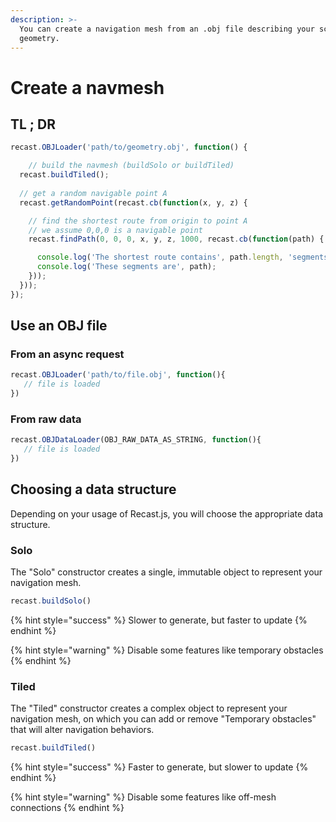 ```yaml
---
description: >-
  You can create a navigation mesh from an .obj file describing your scene
  geometry.
---
```


# Create a navmesh

## TL ; DR

```javascript
recast.OBJLoader('path/to/geometry.obj', function() {

    // build the navmesh (buildSolo or buildTiled)
  recast.buildTiled();
    
  // get a random navigable point A
  recast.getRandomPoint(recast.cb(function(x, y, z) {

    // find the shortest route from origin to point A
    // we assume 0,0,0 is a navigable point
    recast.findPath(0, 0, 0, x, y, z, 1000, recast.cb(function(path) {

      console.log('The shortest route contains', path.length, 'segments');
      console.log('These segments are', path);
    }));
  }));
});
```

## Use an OBJ file

### From an async request

```javascript
recast.OBJLoader('path/to/file.obj', function(){
   // file is loaded
})
```

### From raw data

```javascript
recast.OBJDataLoader(OBJ_RAW_DATA_AS_STRING, function(){
   // file is loaded
})
```

## Choosing a data structure

Depending on your usage of Recast.js, you will choose the appropriate data structure.

### Solo

The "Solo" constructor creates a single, immutable object to represent your navigation mesh. 

```javascript
recast.buildSolo()
```

{% hint style="success" %}
Slower to generate, but faster to update
{% endhint %}

{% hint style="warning" %}
Disable some features like temporary obstacles
{% endhint %}

### Tiled

The "Tiled" constructor creates a complex object to represent your navigation mesh, on which you can add or remove "Temporary obstacles" that will alter navigation behaviors. 

```javascript
recast.buildTiled()
```

{% hint style="success" %}
Faster to generate, but slower to update
{% endhint %}

{% hint style="warning" %}
Disable some features like off-mesh connections
{% endhint %}



